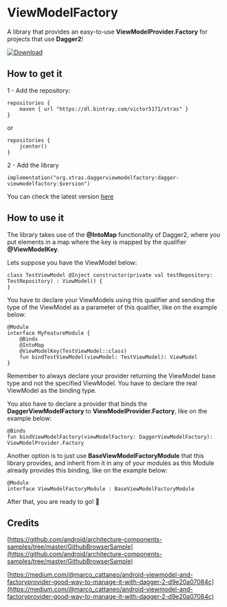 ﻿# ViewModelFactory
A library that provides an easy-to-use **ViewModelProvider.Factory** for projects that use **Dagger2**!

[ ![Download](https://api.bintray.com/packages/victor5171/xtras/dagger-viewmodelfactory/images/download.svg) ](https://bintray.com/victor5171/xtras/dagger-viewmodelfactory/_latestVersion)

## How to get it

1 - Add the repository:

    repositories { 
    	maven { url "https://dl.bintray.com/victor5171/xtras" }
    }
    
or

    repositories { 
    	jcenter()
    }

2 - Add the library

    implementation("org.xtras.daggerviewmodelfactory:dagger-viewmodelfactory:$version")

You can check the latest version [here](https://github.com/victor5171/dagger-viewmodelfactory/releases)

## How to use it

The library takes use of the **@IntoMap** functionality of Dagger2, where you put elements in a map where the key is mapped by the qualifier **@ViewModelKey**.

Lets suppose you have the ViewModel below:

    class TestViewModel @Inject constructor(private val testRepository: TestRepository) : ViewModel() {  
    }

You have to declare your ViewModels using this qualifier and sending the type of the ViewModel as a parameter of this qualifier, like on the example below:

    @Module  
    interface MyFeatureModule {  
	    @Binds  
	    @IntoMap
	    @ViewModelKey(TestViewModel::class)  
        fun bindTestViewModel(viewModel: TestViewModel): ViewModel  
    }

Remember to always declare your provider returning the ViewModel base type and not the specified ViewModel. You have to declare the real ViewModel as the binding type.

You also have to declare a provider that binds the **DaggerViewModelFactory** to **ViewModelProvider.Factory**, like on the example below:

    @Binds  
    fun bindViewModelFactory(viewModelFactory: DaggerViewModelFactory): ViewModelProvider.Factory

Another option is to just use **BaseViewModelFactoryModule** that this library provides, and inherit from it in any of your modules as this Module already provides this binding, like on the example below:

    @Module  
    interface ViewModelFactoryModule : BaseViewModelFactoryModule

After that, you are ready to go!  🍺

## Credits
[https://github.com/android/architecture-components-samples/tree/master/GithubBrowserSample](https://github.com/android/architecture-components-samples/tree/master/GithubBrowserSample)

[https://medium.com/@marco_cattaneo/android-viewmodel-and-factoryprovider-good-way-to-manage-it-with-dagger-2-d9e20a07084c](https://medium.com/@marco_cattaneo/android-viewmodel-and-factoryprovider-good-way-to-manage-it-with-dagger-2-d9e20a07084c)

